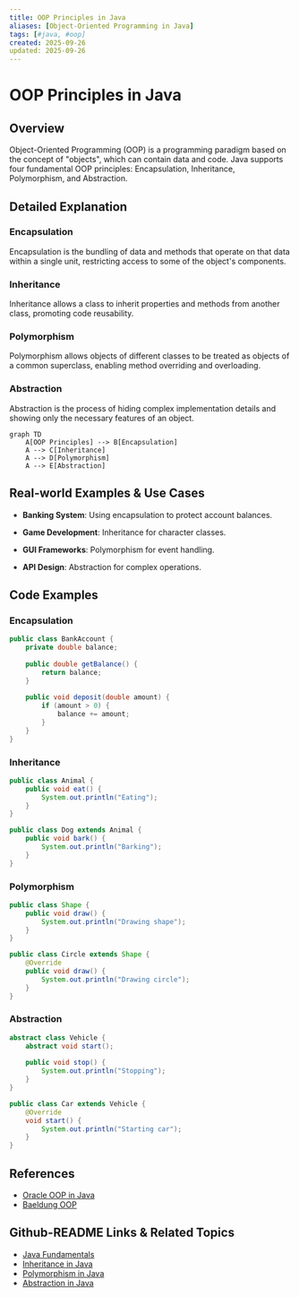 ```yaml
---
title: OOP Principles in Java
aliases: [Object-Oriented Programming in Java]
tags: [#java, #oop]
created: 2025-09-26
updated: 2025-09-26
---
```


# OOP Principles in Java

## Overview

Object-Oriented Programming (OOP) is a programming paradigm based on the concept of "objects", which can contain data and code. Java supports four fundamental OOP principles: Encapsulation, Inheritance, Polymorphism, and Abstraction.

## Detailed Explanation

### Encapsulation

Encapsulation is the bundling of data and methods that operate on that data within a single unit, restricting access to some of the object's components.

### Inheritance

Inheritance allows a class to inherit properties and methods from another class, promoting code reusability.

### Polymorphism

Polymorphism allows objects of different classes to be treated as objects of a common superclass, enabling method overriding and overloading.

### Abstraction

Abstraction is the process of hiding complex implementation details and showing only the necessary features of an object.

```mermaid
graph TD
    A[OOP Principles] --> B[Encapsulation]
    A --> C[Inheritance]
    A --> D[Polymorphism]
    A --> E[Abstraction]
```

## Real-world Examples & Use Cases

- **Banking System**: Using encapsulation to protect account balances.

- **Game Development**: Inheritance for character classes.

- **GUI Frameworks**: Polymorphism for event handling.

- **API Design**: Abstraction for complex operations.

## Code Examples

### Encapsulation

```java
public class BankAccount {
    private double balance;
    
    public double getBalance() {
        return balance;
    }
    
    public void deposit(double amount) {
        if (amount > 0) {
            balance += amount;
        }
    }
}
```

### Inheritance

```java
public class Animal {
    public void eat() {
        System.out.println("Eating");
    }
}

public class Dog extends Animal {
    public void bark() {
        System.out.println("Barking");
    }
}
```

### Polymorphism

```java
public class Shape {
    public void draw() {
        System.out.println("Drawing shape");
    }
}

public class Circle extends Shape {
    @Override
    public void draw() {
        System.out.println("Drawing circle");
    }
}
```

### Abstraction

```java
abstract class Vehicle {
    abstract void start();
    
    public void stop() {
        System.out.println("Stopping");
    }
}

public class Car extends Vehicle {
    @Override
    void start() {
        System.out.println("Starting car");
    }
}
```

## References

- [Oracle OOP in Java](https://docs.oracle.com/javase/tutorial/java/concepts/)
- [Baeldung OOP](https://www.baeldung.com/java-oop)

## Github-README Links & Related Topics

- [Java Fundamentals](java-fundamentals/README.md)
- [Inheritance in Java](inheritance-in-java/README.md)
- [Polymorphism in Java](polymorphism-in-java/README.md)
- [Abstraction in Java](abstraction-in-java/README.md)
